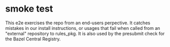# smoke test

This e2e exercises the repo from an end-users perpective.
It catches mistakes in our install instructions, or usages that fail when called from an "external" repository to rules_pkg.
It is also used by the presubmit check for the Bazel Central Registry.
